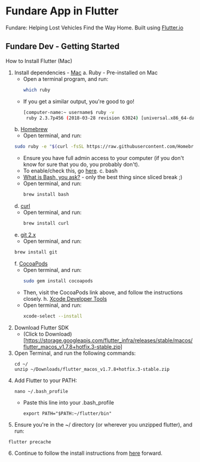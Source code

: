 # Fundare App in Flutter

Fundare: Helping Lost Vehicles Find the Way Home. Built using [Flutter.io](https://flutter.io)

## Fundare Dev - Getting Started 

How to Install Flutter (Mac)

1. Install dependencies - [Mac](https://flutter.dev/docs/get-started/install/macos)
   a. Ruby - Pre-installed on Mac
      - Open a terminal program, and run:
         ```sh
         which ruby
         ```
      - If you get a similar output, you're good to go!
         ```sh
         [computer-name:~ username$ ruby -v
          ruby 2.3.7p456 (2018-03-28 revision 63024) [universal.x86_64-darwin18]
         ```
   b. [Homebrew](https://brew.sh/)
      - Open terminal, and run:
      ```sh
      sudo ruby -e "$(curl -fsSL https://raw.githubusercontent.com/Homebrew/install/master/install)" < /dev/null 2> /dev/null
      ```
      - Ensure you have full admin access to your computer (if you don't know for sure that you do, you probably don't). 
      - To enable/check this, go [here](http://osxdaily.com/2016/11/01/convert-user-to-admin-account-command-line-mac/).
   c. bash 
      - [What is Bash, you ask?](https://www.github.com/bnonni/UNIX) - only the best thing since sliced break ;)
      - Open terminal, and run:
        ```sh
        brew install bash
        ```
   d. [curl](https://curl.haxx.se/)
      - Open terminal, and run:
        ```sh
        brew install curl
        ```
   e. [git 2.x](https://gist.github.com/derhuerst/1b15ff4652a867391f03#file-mac-md)
      - Open terminal, and run:
     ```sh
     brew install git
     ```
   f. [CocoaPods](https://guides.cocoapods.org/using/getting-started.html)
   - Open terminal, and run:
     ```sh
     sudo gem install cocoapods
     ```
   - Then, visit the CocoaPods link above, and follow the instructions closely. 
   h. [Xcode Developer Tools](https://developer.apple.com/xcode/)
   - Open terminal, and run:
     ```sh
     xcode-select --install
     ```
2. Download Flutter SDK 
   - (Click to Download)[https://storage.googleapis.com/flutter_infra/releases/stable/macos/flutter_macos_v1.7.8+hotfix.3-stable.zip]
3. Open Terminal, and run the following commands:
   ```
   cd ~/
   unzip ~/Downloads/flutter_macos_v1.7.8+hotfix.3-stable.zip
   ```
4. Add Flutter to your PATH:
   ```
   nano ~/.bash_profile
   ```
   - Paste this line into your .bash_profile
      ```
      export PATH="$PATH:~/flutter/bin"
      ```
 5. Ensure you're in the ~/ directory (or wherever you unzipped flutter), and run:
   ```
    flutter precache
   ```
 6. Continue to follow the install instructions from [here](https://flutter.dev/docs/get-started/install/macos#run-flutter-doctor) forward.
